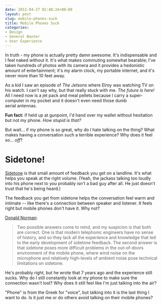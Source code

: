 ```yaml
---
date: 2012-04-27 02:48:24+00:00
layout: post
slug: mobile-phones-suck
title: Mobile Phones Suck
categories:
- Design
- General Banter
- User Experience
---
```


In truth - my phone is actually pretty damn awesome. It's indispensable and I feel naked without it. It's what makes commuting somewhat bearable; I've taken hundreds of photos with its camera and it provides a hedonistic amount of entertainment; it's my alarm clock, my portable internet, and it's never more than 10 feet away.

As a kid I saw an episode of _The Jetsons_ where Elroy was watching TV on his watch. I can't say why, but that really stuck with me. _The future is here!_ All I need now is a jet pack and meal pellets because I carry a super-computer in my pocket and it doesn't even need those dumb aerial antennas.

**Fun fact:** if held up at gunpoint, I'd hand over my wallet without hesitation but not my phone. _How stupid is that?_

But wait... if my phone is so great, why do I hate talking on the thing? What makes having a conversation such a terrible experience? Why does it feel so... _off_?


# Sidetone!


[Sidetone](http://en.wikipedia.org/wiki/Sidetone) is that small amount of feedback you get on a landline. It's what helps you speak at the right volume. (Yeah, the jackass talking too loudly into his phone next to you probably isn't a bad guy after all. He just doesn't trust that he's being heard.)

The feedback you get from sidetone helps the conversation feel warm and intimate -- like there's a connection between speaker and listener. It feels right but mobile phones don't have it. Why not?

[Donald Norman](http://www.jnd.org/dn.mss/minimizing_the_annoy.html):


> Two possible answers come to mind, and my suspicion is that both are correct. One is that modern telephonic engineers have no sense of history, and so they lack all the experience and knowledge that led to the early development of sidetone feedback. The second answer is that sidetone poses more difficult problems in the out-of-doors environment of the mobile phone, where wind noise on the microphone and relatively high-levels of ambient noise pose technical limitations on sidetone.


He's probably right, but he wrote that 7 years ago and the experience still sucks. Why do I still constantly look at my phone to make sure the connection wasn't lost? Why does it still feel like I'm just talking into the air?

"Phone" is from the Greek for "voice", but talking into it is the last thing I want to do. Is it just me or do others avoid talking on their mobile phones?
